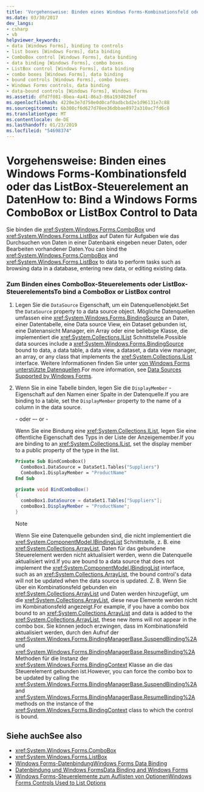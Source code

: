 ```yaml
---
title: 'Vorgehensweise: Binden eines Windows Forms-Kombinationsfeld oder das ListBox-Steuerelement an Daten'
ms.date: 03/30/2017
dev_langs:
- csharp
- vb
helpviewer_keywords:
- data [Windows Forms], binding to controls
- list boxes [Windows Forms], data binding
- ComboBox control [Windows Forms], data binding
- data binding [Windows Forms], combo boxes
- ListBox control [Windows Forms], data binding
- combo boxes [Windows Forms], data binding
- bound controls [Windows Forms], combo boxes
- Windows Forms controls, data binding
- data-bound controls [Windows Forms], Windows Forms
ms.assetid: dfd7f081-8bea-4a41-86a3-86a1934828ef
ms.openlocfilehash: 4220e3e7d750e0d0caf0adbcbd2e1d96131e7c88
ms.sourcegitcommit: 6b308cf6d627d78ee36dbbae8972a310ac7fd6c8
ms.translationtype: MT
ms.contentlocale: de-DE
ms.lasthandoff: 01/23/2019
ms.locfileid: "54698374"
---
```

# <a name="how-to-bind-a-windows-forms-combobox-or-listbox-control-to-data"></a><span data-ttu-id="6ec60-102">Vorgehensweise: Binden eines Windows Forms-Kombinationsfeld oder das ListBox-Steuerelement an Daten</span><span class="sxs-lookup"><span data-stu-id="6ec60-102">How to: Bind a Windows Forms ComboBox or ListBox Control to Data</span></span>
<span data-ttu-id="6ec60-103">Sie binden die <xref:System.Windows.Forms.ComboBox> und <xref:System.Windows.Forms.ListBox> auf Daten für Aufgaben wie das Durchsuchen von Daten in einer Datenbank eingeben neuer Daten, oder Bearbeiten vorhandener Daten.</span><span class="sxs-lookup"><span data-stu-id="6ec60-103">You can bind the <xref:System.Windows.Forms.ComboBox> and <xref:System.Windows.Forms.ListBox> to data to perform tasks such as browsing data in a database, entering new data, or editing existing data.</span></span>  
  
### <a name="to-bind-a-combobox-or-listbox-control"></a><span data-ttu-id="6ec60-104">Zum Binden eines ComboBox-Steuerelements oder ListBox-Steuerelements</span><span class="sxs-lookup"><span data-stu-id="6ec60-104">To bind a ComboBox or ListBox control</span></span>  
  
1.  <span data-ttu-id="6ec60-105">Legen Sie die `DataSource` Eigenschaft, um ein Datenquellenobjekt.</span><span class="sxs-lookup"><span data-stu-id="6ec60-105">Set the `DataSource` property to a data source object.</span></span> <span data-ttu-id="6ec60-106">Mögliche Datenquellen umfassen eine <xref:System.Windows.Forms.BindingSource> an Daten, einer Datentabelle, eine Data source View, ein Dataset gebunden ist, eine Datenansicht Manager, ein Array oder eine beliebige Klasse, die implementiert die <xref:System.Collections.IList> Schnittstelle.</span><span class="sxs-lookup"><span data-stu-id="6ec60-106">Possible data sources include a <xref:System.Windows.Forms.BindingSource> bound to data, a data table, a data view, a dataset, a data view manager, an array, or any class that implements the <xref:System.Collections.IList> interface.</span></span> <span data-ttu-id="6ec60-107">Weitere Informationen finden Sie unter [von Windows Forms unterstützte Datenquellen](../../../../docs/framework/winforms/data-sources-supported-by-windows-forms.md).</span><span class="sxs-lookup"><span data-stu-id="6ec60-107">For more information, see [Data Sources Supported by Windows Forms](../../../../docs/framework/winforms/data-sources-supported-by-windows-forms.md).</span></span>  
  
2.  <span data-ttu-id="6ec60-108">Wenn Sie in eine Tabelle binden, legen Sie die `DisplayMember` -Eigenschaft auf den Namen einer Spalte in der Datenquelle.</span><span class="sxs-lookup"><span data-stu-id="6ec60-108">If you are binding to a table, set the `DisplayMember` property to the name of a column in the data source.</span></span>  
  
     <span data-ttu-id="6ec60-109">\- oder –</span><span class="sxs-lookup"><span data-stu-id="6ec60-109">\- or -</span></span>  
  
     <span data-ttu-id="6ec60-110">Wenn Sie eine Bindung eine <xref:System.Collections.IList>, legen Sie eine öffentliche Eigenschaft des Typs in der Liste der Anzeigemember.</span><span class="sxs-lookup"><span data-stu-id="6ec60-110">If you are binding to an <xref:System.Collections.IList>, set the display member to a public property of the type in the list.</span></span>  
  
    ```vb  
    Private Sub BindComboBox()  
      ComboBox1.DataSource = DataSet1.Tables("Suppliers")  
      ComboBox1.DisplayMember = "ProductName"  
    End Sub  
    ```  
  
    ```csharp  
    private void BindComboBox()  
    {  
      comboBox1.DataSource = dataSet1.Tables["Suppliers"];  
      comboBox1.DisplayMember = "ProductName";  
    }  
    ```  
  
    > [!NOTE]
    >  <span data-ttu-id="6ec60-111">Wenn Sie eine Datenquelle gebunden sind, die nicht implementiert die <xref:System.ComponentModel.IBindingList> Schnittstelle, z. B. eine <xref:System.Collections.ArrayList>, Daten für das gebundene Steuerelement werden nicht aktualisiert werden, wenn die Datenquelle aktualisiert wird.</span><span class="sxs-lookup"><span data-stu-id="6ec60-111">If you are bound to a data source that does not implement the <xref:System.ComponentModel.IBindingList> interface, such as an <xref:System.Collections.ArrayList>, the bound control's data will not be updated when the data source is updated.</span></span> <span data-ttu-id="6ec60-112">Z. B. Wenn Sie über ein Kombinationsfeld gebunden ein <xref:System.Collections.ArrayList> und Daten werden hinzugefügt, um die <xref:System.Collections.ArrayList>, diese neue Elemente werden nicht im Kombinationsfeld angezeigt.</span><span class="sxs-lookup"><span data-stu-id="6ec60-112">For example, if you have a combo box bound to an <xref:System.Collections.ArrayList> and data is added to the <xref:System.Collections.ArrayList>, these new items will not appear in the combo box.</span></span> <span data-ttu-id="6ec60-113">Sie können jedoch erzwingen, dass im Kombinationsfeld aktualisiert werden, durch den Aufruf der <xref:System.Windows.Forms.BindingManagerBase.SuspendBinding%2A> und <xref:System.Windows.Forms.BindingManagerBase.ResumeBinding%2A> Methoden für die Instanz der <xref:System.Windows.Forms.BindingContext> Klasse an die das Steuerelement gebunden ist.</span><span class="sxs-lookup"><span data-stu-id="6ec60-113">However, you can force the combo box to be updated by calling the <xref:System.Windows.Forms.BindingManagerBase.SuspendBinding%2A> and <xref:System.Windows.Forms.BindingManagerBase.ResumeBinding%2A> methods on the instance of the <xref:System.Windows.Forms.BindingContext> class to which the control is bound.</span></span>  
  
## <a name="see-also"></a><span data-ttu-id="6ec60-114">Siehe auch</span><span class="sxs-lookup"><span data-stu-id="6ec60-114">See also</span></span>
- <xref:System.Windows.Forms.ComboBox>
- <xref:System.Windows.Forms.ListBox>
- [<span data-ttu-id="6ec60-115">Windows Forms-Datenbindung</span><span class="sxs-lookup"><span data-stu-id="6ec60-115">Windows Forms Data Binding</span></span>](../../../../docs/framework/winforms/windows-forms-data-binding.md)
- [<span data-ttu-id="6ec60-116">Datenbindung und Windows Forms</span><span class="sxs-lookup"><span data-stu-id="6ec60-116">Data Binding and Windows Forms</span></span>](../../../../docs/framework/winforms/data-binding-and-windows-forms.md)
- [<span data-ttu-id="6ec60-117">Windows Forms-Steuerelemente zum Auflisten von Optionen</span><span class="sxs-lookup"><span data-stu-id="6ec60-117">Windows Forms Controls Used to List Options</span></span>](../../../../docs/framework/winforms/controls/windows-forms-controls-used-to-list-options.md)
